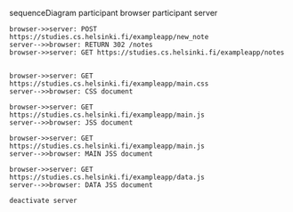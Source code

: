 sequenceDiagram
    participant browser
    participant server

    browser->>server: POST https://studies.cs.helsinki.fi/exampleapp/new_note
    server-->>browser: RETURN 302 /notes
    browser->>server: GET https://studies.cs.helsinki.fi/exampleapp/notes


    browser->>server: GET https://studies.cs.helsinki.fi/exampleapp/main.css
    server-->>browser: CSS document

    browser->>server: GET https://studies.cs.helsinki.fi/exampleapp/main.js
    server-->>browser: JSS document
 
    browser->>server: GET https://studies.cs.helsinki.fi/exampleapp/main.js
    server-->>browser: MAIN JSS document

    browser->>server: GET https://studies.cs.helsinki.fi/exampleapp/data.js
    server-->>browser: DATA JSS document

    deactivate server
